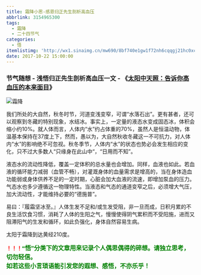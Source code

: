 ```yaml
---
title: 霜降小思-感恩归正先生剖析高血压
abbrlink: 3154965300
tags:
  - 霜降
  - 二十四节气
categories:
  - 悟
itemlistimg: 'http://wx1.sinaimg.cn/mw690/8bf740e1gw1f72nh6cqqgj21hc0xc7wh.jpg'
date: 2017-10-22 15:00:00
---
```

### 节气随想 - 浅悟归正先生剖析高血压一文 - 《[太阳中天照：告诉你高血压的本来面目](https://mp.weixin.qq.com/s/GE7ai5Ap1K5KmTLD0MVfuQ "跳转至原文")》

![霜降](http://wx1.sinaimg.cn/mw690/8bf740e1gw1f72nh6cqqgj21hc0xc7wh.jpg)

我们所处的大自然，秋冬时节，河道变浅变窄，可谓“水落石出”。更有甚者，还可以观察到冬藏的特别现象，水结冰。事实上，一定量的液态水变成固态冰，体积会缩小约10%。就人体而言，人体内“水”约占体重的70%，虽然人是恒温动物，体温基本保持在37度上下，然而，愚以为，大自然秋收冬藏这一不可抗力，对人体内“水”的影响绝不可忽视。秋冬季节，人体内“水”的状态也势必会发生相应的变化，只不过大多数人“只缘身在此山中“，“日用而不知”。

液态水的流动性降低，覆盖一定体积的总水量也会增加。同样，血液也如此。若血液的循环能力减弱（血管不畅），对灌溉身体的血量需求是增高的，当在身体造血功能弱或身体供养不足的一定时期，心脏会加大血液的流速，即增加泵血的压力。气态水也多少遵循这一物理特性。当液态和气态的通道变窄之后，必须增大气压，加大流动性，才能维持必要的“德施普”。

易曰：『履霜坚冰至。』人体生发不足和/或生发受阻，非一旦而成，日积月累的不良生活饮食习惯，消耗了人体的生阳之气，慢慢使得阴气累积而不受阳施，进而又阻滞阳气的生发和循环，如此负强化，身体自然容易生病。

太阳于霜降到达黄经210度。


**<font color=red>！！！</font><font color=green face=微软雅黑 size=3>“悟”分类下的文章用来记录个人偶思偶得的碎想。请独立思考，切勿轻信。  
如若这些小言琐语能引发您的遐想、感悟，不亦乐乎！</font>**